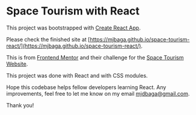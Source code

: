 # Space Tourism with React

This project was bootstrapped with [Create React App](https://github.com/facebook/create-react-app).

Please check the finished site at [https://mjbaga.github.io/space-tourism-react/](https://mjbaga.github.io/space-tourism-react/).

This is from [Frontend Mentor](https://www.frontendmentor.io/) and their challenge for the [Space Tourism Website](https://www.frontendmentor.io/challenges/space-tourism-multipage-website-gRWj1URZ3).

This project was done with React and with CSS modules.

Hope this codebase helps fellow developers learning React. Any improvements, feel free to let me know on my email [mjdbaga@gmail.com](mailto:mjdbaga@gmail.com).

Thank you!